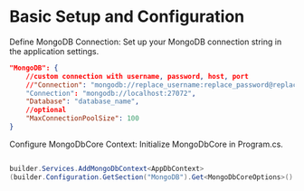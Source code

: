 # Basic Setup and Configuration
Define MongoDB Connection: Set up your MongoDB connection string in the application settings.

```json
"MongoDB": {
    //custom connection with username, password, host, port
    //"Connection": "mongodb://replace_username:replace_password@replace_hostname:replace_post"
    "Connection": "mongodb://localhost:27072",
    "Database": "database_name", 
    //optional
    "MaxConnectionPoolSize": 100 
}
```

Configure MongoDbCore Context: Initialize MongoDbCore in Program.cs.

```csharp

builder.Services.AddMongoDbContext<AppDbContext>
(builder.Configuration.GetSection("MongoDB").Get<MongoDbCoreOptions>()!);

```